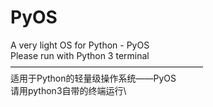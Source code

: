# PyOS
A very light OS for Python - PyOS\
Please run with Python 3 terminal\
——————————————————————\
适用于Python的轻量级操作系统——PyOS\
请用python3自带的终端运行\

